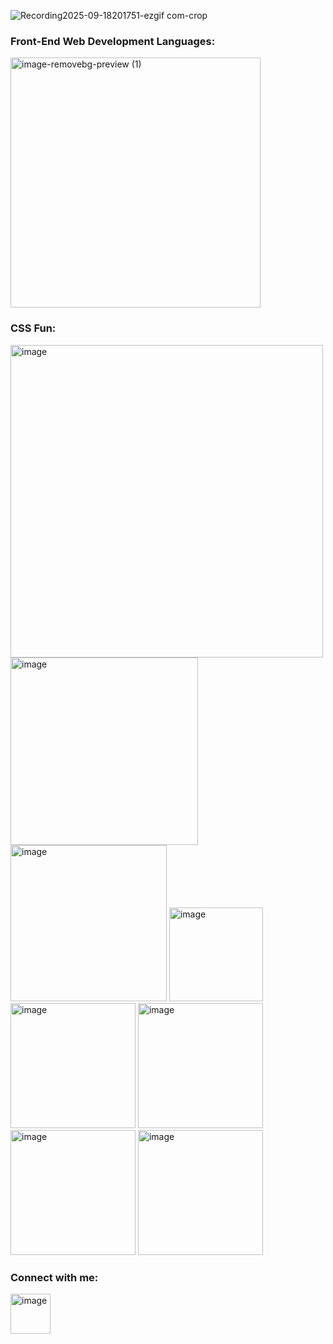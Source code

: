 ![Recording2025-09-18201751-ezgif com-crop](https://github.com/user-attachments/assets/68f1baae-6340-4e31-a2a8-577c6f512a09)
  
### Front-End Web Development Languages:
<img width="400" height="auto" alt="image-removebg-preview (1)" src="https://github.com/user-attachments/assets/8c8ac11d-11eb-4310-835d-b4d415b0b371" />

### CSS Fun:
<img width="500" height="auto" alt="image" src="https://github.com/user-attachments/assets/56ad7303-7d4d-4798-994b-e7a87e208870" />
<img width="300" height="auto" alt="image" src="https://github.com/user-attachments/assets/995ba27f-5d55-485f-8987-bd87d2e22cc9" />
<img width="250" height="auto" alt="image" src="https://github.com/user-attachments/assets/0cdc65b7-9318-46d0-b267-3466bdf7cbd9" />
<img width="auto" height="150" alt="image" src="https://github.com/user-attachments/assets/39acffb5-97aa-4abf-805b-97a282149740" />
<img width="200" height="auto" alt="image" src="https://github.com/user-attachments/assets/4af9b038-0450-4b3d-b66f-e6b5a1045ac5" />
<img width="200" height="auto" alt="image" src="https://github.com/user-attachments/assets/e7442df3-51fd-4f91-a43f-fe318192a8f8" />
<img width="200" height="auto" alt="image" src="https://github.com/user-attachments/assets/a7e38756-1b1b-4bf7-922a-bf5d00b02dfe" />
<img width="200" height="auto" alt="image" src="https://github.com/user-attachments/assets/0893dc9a-0646-4391-89da-8d0633095a3f" />

### Connect with me:
  <a href="https://www.linkedin.com/in/saboor-malik" target="_blank"><img width="64" height="64" alt="image" src="https://github.com/user-attachments/assets/59efba79-f41b-44e7-a26d-3507df470722" /></a>
